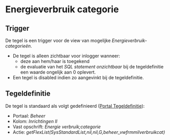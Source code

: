 # Energieverbruik categorie

## Trigger

De tegel is een trigger voor de view van mogelijke *Energieverbruik-categorieën*.

* De tegel is alleen zichtbaar voor inlogger wanneer:
  * deze aan hem/haar is toegekend
  * de evaluatie van het *SQL statement onzichtbaar* bij de tegeldefinitie een waarde ongelijk aan 0 oplevert.
* Een tegel is disabled indien zo aangevinkt bij de tegeldefinitie.

## Tegeldefinitie

De tegel is standaard als volgt gedefinieerd ([Portal Tegeldefinitie](../../../../instellen_inrichten/portaldefinitie/portal_tegel.md)):

* Portaal: *Beheer*
* Kolom: *Inrichtingen II*
* Vast opschrift: *Energie verbruik;categorie*
* Actie: *getFlexList(SysStandardList,nil,nil,G,beheer_vwfrmmilverbruikcat)*
